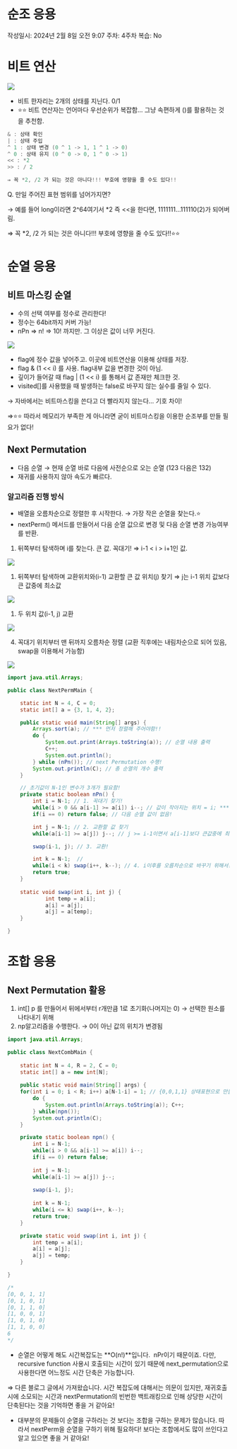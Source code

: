 # 순조 응용

작성일시: 2024년 2월 8일 오전 9:07
주차: 4주차
복습: No

# 비트 연산

![](imgs/비트마스크.png)

- 비트 한자리는 2개의 상태를 지닌다. 0/1
- ⭐⭐ 비트 연산자는 언어마다 우선순위가 복잡함… 그냥 속편하게 ()를 활용하는 것을 추천함.

```java
& : 상태 확인
| : 상태 주입
^ 1 : 상태 변경 (0 ^ 1 -> 1, 1 ^ 1 -> 0)
^ 0 : 상태 유지 (0 ^ 0 -> 0, 1 ^ 0 -> 1)
<< : *2
>> : / 2 

⇒ 꼭 *2, /2 가 되는 것은 아니다!!! 부호에 영향을 줄 수도 있다!!
```

Q. 만일 주어진 표현 범위를 넘어가지면? 

→ 예를 들어 long이라면 2^64여기서 *2 즉 <<을 한다면, 1111111…111110(2)가 되어버림. 

⇒ 꼭 *2, /2 가 되는 것은 아니다!!! 부호에 영향을 줄 수도 있다!!⭐⭐

# 순열 응용

## 비트 마스킹 순열

- 수의 선택 여부를 정수로 관리한다!
- 정수는 64bit까지 커버 가능!
- nPn ⇒ n! ⇒ 10! 까지만. 그 이상은 값이 너무 커진다.

![](imgs/순열비트.png)

- flag에 정수 값을 넣어주고. 이곳에 비트연산을 이용해 상태를 저장.
- flag & (1 << i) 를 사용. flag내부 값을 변경한 것이 아님.
- 깊이가 들어갈 때 flag | (1 << i) 를 통해서 값 존재만 체크한 것.
- visited[]를 사용했을 때 발생하는 false로 바꾸지 않는 실수를 줄일 수 있다.

→ 자바에서는 비트마스킹을 쓴다고 더 빨라지지 않는다… 기호 차이! 

⇒⭐⭐ 따라서 메모리가 부족한 게 아니라면 굳이 비트마스킹을 이용한 순조부를 만들 필요가 없다!

## Next Permutation

- 다음 순열 → 현재 순열 바로 다음에 사전순으로 오는 순열 (123 다음은 132)
- 재귀를 사용하지 않아 속도가 빠르다.

### 알고리즘 진행 방식

- 배열을 오름차순으로 정렬한 후 시작한다. → 가장 작은 순열을 찾는다.⭐
- nextPerm() 메서드를 만들어서 다음 순열 값으로 변경 및 다음 순열 변경 가능여부를 반환.

1. 뒤쪽부터 탐색하며 i를 찾는다. 큰 값. 꼭대기! ⇒ i-1 < i > i+1인 값.

![](imgs/npn1.png)

1. 뒤쪽부터 탐색하며 교환위치와(i-1) 교환할 큰 값 위치(j) 찾기 ⇒ j는 i-1 위치 값보다 큰 값중에 최소값

![](imgs/npn2.png)

1. 두 위치 값(i-1, j) 교환

![](imgs/npn3.png)

4. 꼭대기 위치부터 맨 뒤까지 오름차순 정렬 (교환 직후에는 내림차순으로 되어 있음, swap을 이용해서 가능함)


![](imgs/npn4.png)

```java
import java.util.Arrays;

public class NextPermMain {

	static int N = 4, C = 0;
	static int[] a = {3, 1, 4, 2};

	public static void main(String[] args) {
		Arrays.sort(a); // *** 먼저 정렬해 주어야함!!
		do {
			System.out.print(Arrays.toString(a)); // 순열 내용 출력
			C++;
			System.out.println(); 
		} while (nPn()); // next Permutation 수행!
		System.out.println(C); // 총 순열의 개수 출력
	}

	// 초기값이 N-1인 변수가 3개가 필요함!
	private static boolean nPn() {
		int i = N-1; // 1. 꼭대기 찾기!
		while(i > 0 && a[i-1] >= a[i]) i--; // 값이 작아지는 위치 = i; *** >= 인 것 유의!!!
		if(i == 0) return false; // 다음 순열 값이 없음!	

		int j = N-1; // 2. 교환할 값 찾기
		while(a[i-1] >= a[j]) j--; // j >= i-1이면서 a[i-1]보다 큰값중에 최소값. -> i부터는 오름차순으로 되어있음 a[i-1] 인것 찾으면 됨

		swap(i-1, j); // 3. 교환!

		int k = N-1;  // 
		while(i < k) swap(i++, k--); // 4. i이후를 오름차순으로 바꾸기 위해서!
		return true;
	}
	
	static void swap(int i, int j) {
			int temp = a[i];
			a[i] = a[j];
			a[j] = a[temp];
	}

}
```

# 조합 응용

## Next Permutation 활용

1. int[] p 를 만들어서 뒤에서부터 r개만큼 1로 초기화(나머지는 0) → 선택한 원소를 나타내기 위해
2. np알고리즘을 수행한다. → 0이 아닌 값의 위치가 변경됨

```java
import java.util.Arrays;

public class NextCombMain {
	
	static int N = 4, R = 2, C = 0;
	static int[] a = new int[N];
	
	public static void main(String[] args) {
	for(int i = 0; i < R; i++) a[N-1-i] = 1; // {0,0,1,1} 상태표현으로 만들고, 정렬되어 있어야함.
		do {
			System.out.println(Arrays.toString(a)); C++;
		} while(npn());
		System.out.println(C);
	}

	private static boolean npn() {
		int i = N-1;
		while(i > 0 && a[i-1] >= a[i]) i--;
		if(i == 0) return false;
		
		int j = N-1;
		while(a[i-1] >= a[j]) j--;
		
		swap(i-1, j);
		
		int k = N-1;
		while(i <= k) swap(i++, k--);
		return true;
	}

	private static void swap(int i, int j) {
		int temp = a[i];
		a[i] = a[j];
		a[j] = temp;
	}

}

/*
[0, 0, 1, 1]
[0, 1, 0, 1]
[0, 1, 1, 0]
[1, 0, 0, 1]
[1, 0, 1, 0]
[1, 1, 0, 0]
6
*/
```

- 순열은 어떻게 해도 시간복잡도는 **O(n!)**입니다.  nPr이기 때문이죠. 다만,  recursive function 사용시 호출되는 시간이 있기 때문에 next_permutation으로 사용한다면 어느정도 시간 단축은 가능합니다.

⇒ 다른 블로그 글에서 가져왔습니다. 시간 복잡도에 대해서는 의문이 있지만, 재귀호출시에 소모되는 시간과 nextPermutation의 빈번한 백트래킹으로 인해 상당한 시간이 단축된다는 것을 기억하면 좋을 거 같아요!

- 대부분의 문제들이 순열을 구하라는 것 보다는 조합을 구하는 문제가 많습니다. 따라서 nextPerm을 순열을 구하기 위해 필요하다! 보다는 조합에서도 많이 쓰인다고 알고 있으면 좋을 거 같아요!